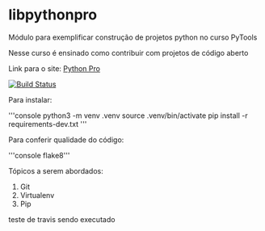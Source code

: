# libpythonpro
Módulo para exemplificar construção de projetos python no curso PyTools

Nesse curso é ensinado como contribuir com projetos de código aberto

Link para o site: [Python Pro](https://www.dev.pro.br/)

[![Build Status](https://app.travis-ci.com/Zanettifabio/libpythonpro.svg?branch=main)](https://app.travis-ci.com/Zanettifabio/libpythonpro)

Para instalar:

'''console
python3 -m venv .venv
source .venv/bin/activate
pip install -r requirements-dev.txt
'''

Para conferir qualidade do código:

'''console
flake8'''

Tópicos a serem abordados:
1. Git
2. Virtualenv
3. Pip

teste de travis sendo executado